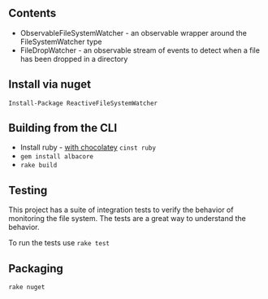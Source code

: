 ## Contents

- ObservableFileSystemWatcher - an observable wrapper around the FileSystemWatcher type
- FileDropWatcher - an observable stream of events to detect when a file has been dropped in a directory

## Install via nuget

	Install-Package ReactiveFileSystemWatcher

## Building from the CLI

- Install ruby - [with chocolatey](http://chocolatey.org/packages/ruby) `cinst ruby`
- `gem install albacore`
- `rake build`

## Testing

This project has a suite of integration tests to verify the behavior of monitoring the file system. The tests are a great way to understand the behavior.

To run the tests use `rake test`

## Packaging

`rake nuget`
